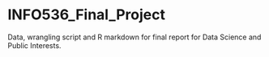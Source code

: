 # INFO536_Final_Project
Data, wrangling script and R markdown for final report for Data Science and Public Interests. 
